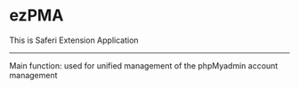 ezPMA
=====

This is Saferi Extension Application

------------------------------------
Main function: used for unified management of the phpMyadmin account management
